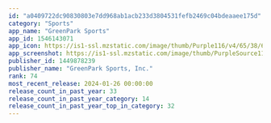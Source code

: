 ```yaml
---
id: "a0409722dc90830803e7dd968ab1acb233d3804531fefb2469c04bdeaaee175d"
category: "Sports"
app_name: "GreenPark Sports"
app_id: 1546143071
app_icon: https://is1-ssl.mzstatic.com/image/thumb/Purple116/v4/65/38/6a/65386a3c-e331-a7b3-1285-9ca5ddd67ad5/AppIcon-1x_U007emarketing-0-5-0-85-220.png/1024x1024bb.png
app_screenshot: https://is1-ssl.mzstatic.com/image/thumb/PurpleSource116/v4/4f/c5/6c/4fc56c37-1739-1bb1-8134-eb19cff474e9/e0772bb1-8ed6-4bf2-9eb2-4d71a68ceb99_1_GP_APP_ios_app_store_predict_v05.png/1242x2688bb.png
publisher_id: 1449878239
publisher_name: "GreenPark Sports, Inc."
rank: 74
most_recent_release: 2024-01-26 00:00:00
release_count_in_past_year: 33
release_count_in_past_year_category: 14
release_count_in_past_year_top_in_category: 32
---
```


